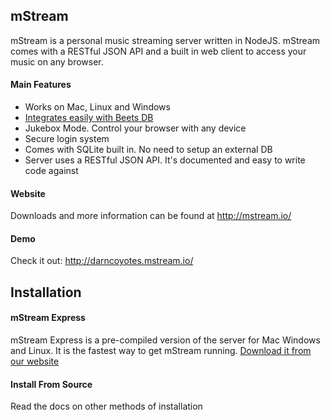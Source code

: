 ## mStream

mStream is a personal music streaming server written in NodeJS.  mStream comes with a RESTful JSON API and a built in web client to access your music on any browser.  

#### Main Features

* Works on Mac, Linux and Windows
* [Integrates easily with Beets DB](https://github.com/beetbox/beets)
* Jukebox Mode.  Control your browser with any device
* Secure login system
* Comes with SQLite built in.  No need to setup an external DB
* Server uses a RESTful JSON API.  It's documented and easy to write code against

#### Website

Downloads and more information can be found at http://mstream.io/

#### Demo

Check it out: http://darncoyotes.mstream.io/


## Installation

#### mStream Express

mStream Express is a pre-compiled version of the server for Mac Windows and Linux.  It is the fastest way to get mStream running. [Download it from our website](http://www.mstream.io/mstream-express)

#### Install From Source

Read the docs on other methods of installation
